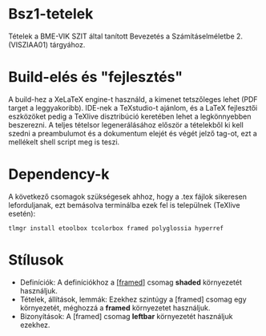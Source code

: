 # Bsz1-tetelek
Tételek a BME-VIK SZIT által tanított Bevezetés a Számításelméletbe 2. (VISZIAA01) tárgyához.

# Build-elés és "fejlesztés"
A build-hez a XeLaTeX engine-t használd, a kimenet tetszőleges lehet (PDF target a leggyakoribb).
IDE-nek a TeXstudio-t ajánlom, és a LaTeX fejlesztői eszközöket pedig a TeXlive disztribúció keretében lehet a legkönnyebben beszerezni.
A teljes tételsor legenerálásához először a tételekből ki kell szedni a preambulumot és a dokumentum elejét és végét jelző tag-ot, ezt a mellékelt shell script meg is teszi.

# Dependency-k
A következő csomagok szükségesek ahhoz, hogy a .tex fájlok sikeresen leforduljanak, ezt bemásolva terminálba ezek fel is települnek (TeXlive esetén):

    tlmgr install etoolbox tcolorbox framed polyglossia hyperref

# Stílusok
- Definíciók: 
A definíciókhoz a [[framed]](http://www.ctan.org/pkg/framed) csomag **shaded** környezetét használjuk. 
- Tételek, állítások, lemmák: 
Ezekhez szintúgy a [framed] csomag egy környezetét, méghozzá a **framed** környezetet használjuk.
- Bizonyítások: 
A [framed] csomag **leftbar** környezetét használjuk ezekhez.

